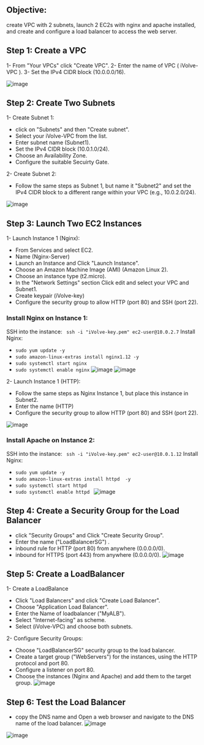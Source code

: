 ## Objective: 
create VPC  with 2 subnets, launch 2 EC2s with nginx and apache installed, and create and configure a load balancer to access the web server.

## Step 1: Create a VPC

1- From "Your VPCs" click "Create VPC".
2- Enter the name of VPC ( iVolve-VPC ).
3- Set the IPv4 CIDR block (10.0.0.0/16).

![image](https://github.com/ramy282/iVolve_OJT/assets/60857262/46a91f5b-bdcc-46d4-ab13-05bd9ec29324)

## Step 2: Create Two Subnets
1- Create Subnet 1:

- click on "Subnets" and then "Create subnet".
- Select your iVolve-VPC from the list.
- Enter subnet name (Subnet1).
- Set the IPv4 CIDR block (10.0.1.0/24).
- Choose an Availability Zone.
- Configure the suitable Secuirty Gate.

2- Create Subnet 2:
- Follow the same steps as Subnet 1, but name it "Subnet2" and set the IPv4 CIDR block to a different range within your VPC (e.g., 10.0.2.0/24).

![image](https://github.com/ramy282/iVolve_OJT/assets/60857262/361d671e-fe4f-4267-b521-42fb270e8993)

## Step 3: Launch Two EC2 Instances

1- Launch Instance 1 (Nginx):
- From Services and select EC2.
-  Name (Nginx-Server)
- Launch an Instance and Click "Launch Instance".
- Choose an Amazon Machine Image (AMI) (Amazon Linux 2).
- Choose an instance type (t2.micro).
- In the "Network Settings" section Click edit and select your VPC and Subnet1.
- Create keypair (iVolve-key)
- Configure the security group to allow HTTP (port 80) and SSH (port 22).
### Install Nginx on Instance 1:
SSH into the instance: ` ssh -i "iVolve-key.pem" ec2-user@10.0.2.7`
Install Nginx: 
- `sudo yum update -y`
- `sudo amazon-linux-extras install nginx1.12 -y`
- `sudo systemctl start nginx`
- `sudo systemctl enable nginx`
![image](https://github.com/ramy282/iVolve_OJT/assets/60857262/9c40e2dc-d02c-4908-a55a-cf7a1e369f91)
![image](https://github.com/ramy282/iVolve_OJT/assets/60857262/71be93f2-ca43-4fc2-818b-6b8e90213124)

2- Launch Instance 1 (HTTP):
- Follow the same steps as Nginx Instance 1, but place this instance in Subnet2.
- Enter the name (HTTP)
- Configure the security group to allow HTTP (port 80) and SSH (port 22).

![image](https://github.com/ramy282/iVolve_OJT/assets/60857262/9e955efa-cdab-4b45-bfa2-8a04e45c81bd)

### Install Apache on Instance 2:
SSH into the instance: ` ssh -i "iVolve-key.pem" ec2-user@10.0.1.12`
Install Nginx: 
- `sudo yum update -y`
- `sudo amazon-linux-extras install httpd  -y`
- `sudo systemctl start httpd`
- `sudo systemctl enable httpd `
![image](https://github.com/ramy282/iVolve_OJT/assets/60857262/fecbc9fe-1b39-456f-aa8c-9f24764e0283)

## Step 4: Create a Security Group for the Load Balancer
- click "Security Groups" and Click "Create Security Group".
- Enter the name ("LoadBalancerSG") .
- inbound rule for HTTP (port 80) from anywhere (0.0.0.0/0).
- inbound for HTTPS (port 443) from anywhere (0.0.0.0/0).
![image](https://github.com/ramy282/iVolve_OJT/assets/60857262/76473506-ddf5-48e4-bf23-19e314d5efb6)

## Step 5: Create a LoadBalancer
1- Create a LoadBalance 
- Click "Load Balancers" and click "Create Load Balancer".
- Choose "Application Load Balancer".
- Enter the Name of loadbalancer ("MyALB").
- Select "Internet-facing" as scheme.
- Select (iVolve-VPC) and choose both subnets.

2- Configure Security Groups:
- Choose "LoadBalancerSG" security group to the load balancer.
- Create a target group ("WebServers") for the instances, using the HTTP protocol and port 80.
- Configure a listener on port 80.
- Choose the instances (Nginx and Apache) and add them to the target group.
![image](https://github.com/ramy282/iVolve_OJT/assets/60857262/c95bb7c3-2538-4b32-953d-a622d93e50f3)

## Step 6: Test the Load Balancer
- copy the DNS name and Open a web browser and navigate to the DNS name of the load balancer.
![image](https://github.com/ramy282/iVolve_OJT/assets/60857262/01caa8ec-8e54-4de0-9550-a65f88905ebc)

![image](https://github.com/ramy282/iVolve_OJT/assets/60857262/26ebaec4-c68e-49b8-989f-f2b27afeb8be)

